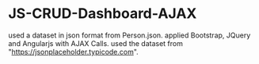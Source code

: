 # JS-CRUD-Dashboard-AJAX

used a dataset in json format from Person.json.
applied Bootstrap, JQuery and Angularjs with AJAX Calls.
used the dataset from "https://jsonplaceholder.typicode.com".

